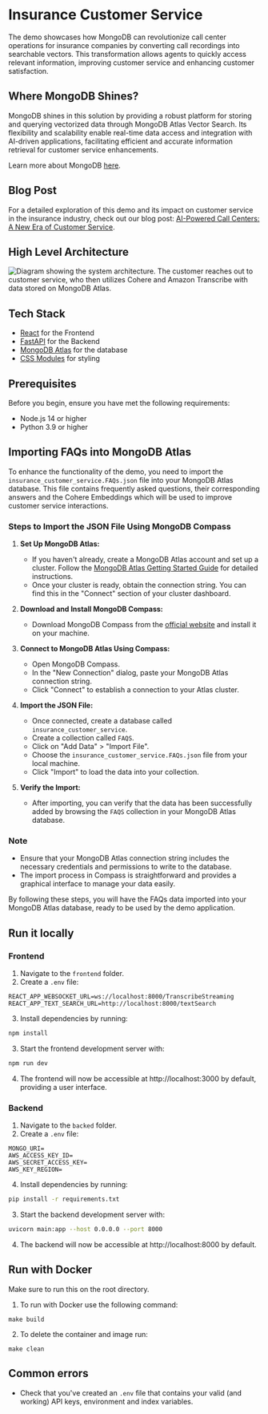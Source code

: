 # Insurance Customer Service

The demo showcases how MongoDB can revolutionize call center operations for insurance companies by converting call recordings into searchable vectors. This transformation allows agents to quickly access relevant information, improving customer service and enhancing customer satisfaction.

## Where MongoDB Shines?

MongoDB shines in this solution by providing a robust platform for storing and querying vectorized data through MongoDB Atlas Vector Search. Its flexibility and scalability enable real-time data access and integration with AI-driven applications, facilitating efficient and accurate information retrieval for customer service enhancements.

Learn more about MongoDB [here](https://www.mongodb.com/docs/manual/).

## Blog Post

For a detailed exploration of this demo and its impact on customer service in the insurance industry, check out our blog post: [AI-Powered Call Centers: A New Era of Customer Service](https://www.mongodb.com/blog/post/ai-powered-call-centers-new-era-of-customer-service).


## High Level Architecture

<img src="https://webassets.mongodb.com/_com_assets/cms/Screenshot 2024-11-26 at 7.17.25 AM-d00hiuu0s9.png" alt="Diagram showing the system architecture. The customer reaches out to customer service, who then utilizes Cohere and Amazon Transcribe with data stored on MongoDB Atlas.">

## Tech Stack

- [React](https://react.dev/) for the Frontend
- [FastAPI](https://fastapi.tiangolo.com/) for the Backend
- [MongoDB Atlas](https://www.mongodb.com/atlas/database) for the database
- [CSS Modules](https://github.com/css-modules/css-modules) for styling


## Prerequisites

Before you begin, ensure you have met the following requirements:

- Node.js 14 or higher
- Python 3.9 or higher

## Importing FAQs into MongoDB Atlas

To enhance the functionality of the demo, you need to import the `insurance_customer_service.FAQs.json` file into your MongoDB Atlas database. This file contains frequently asked questions, their corresponding answers and the Cohere Embeddings which will be used to improve customer service interactions.

### Steps to Import the JSON File Using MongoDB Compass

1. **Set Up MongoDB Atlas:**
   - If you haven't already, create a MongoDB Atlas account and set up a cluster. Follow the [MongoDB Atlas Getting Started Guide](https://www.mongodb.com/docs/atlas/getting-started/) for detailed instructions.
   - Once your cluster is ready, obtain the connection string. You can find this in the "Connect" section of your cluster dashboard.

2. **Download and Install MongoDB Compass:**
   - Download MongoDB Compass from the [official website](https://www.mongodb.com/try/download/compass) and install it on your machine.

3. **Connect to MongoDB Atlas Using Compass:**
   - Open MongoDB Compass.
   - In the "New Connection" dialog, paste your MongoDB Atlas connection string.
   - Click "Connect" to establish a connection to your Atlas cluster.

4. **Import the JSON File:**
   - Once connected, create a database called `insurance_customer_service`.
   - Create a collection called `FAQS`.
   - Click on "Add Data" > "Import File".
   - Choose the `insurance_customer_service.FAQs.json` file from your local machine.
   - Click "Import" to load the data into your collection.

5. **Verify the Import:**
   - After importing, you can verify that the data has been successfully added by browsing the `FAQS` collection in your MongoDB Atlas database.

### Note

- Ensure that your MongoDB Atlas connection string includes the necessary credentials and permissions to write to the database.
- The import process in Compass is straightforward and provides a graphical interface to manage your data easily.

By following these steps, you will have the FAQs data imported into your MongoDB Atlas database, ready to be used by the demo application.

## Run it locally

### Frontend

1. Navigate to the `frontend` folder.
2. Create a `.env` file:
```
REACT_APP_WEBSOCKET_URL=ws://localhost:8000/TranscribeStreaming
REACT_APP_TEXT_SEARCH_URL=http://localhost:8000/textSearch
```
3. Install dependencies by running:
```bash
npm install
```
3. Start the frontend development server with:
````bash
npm run dev
````
4. The frontend will now be accessible at http://localhost:3000 by default, providing a user interface.

### Backend 

1. Navigate to the `backed` folder.
2. Create a `.env` file:
```
MONGO_URI=
AWS_ACCESS_KEY_ID=
AWS_SECRET_ACCESS_KEY=
AWS_KEY_REGION=
```
4. Install dependencies by running:
```bash
pip install -r requirements.txt
```
3. Start the backend development server with:
````bash
uvicorn main:app --host 0.0.0.0 --port 8000
````
4. The backend will now be accessible at http://localhost:8000 by default.

## Run with Docker

Make sure to run this on the root directory.

1. To run with Docker use the following command:
```
make build
```
2. To delete the container and image run:
```
make clean
```

## Common errors

- Check that you've created an `.env` file that contains your valid (and working) API keys, environment and index variables.
